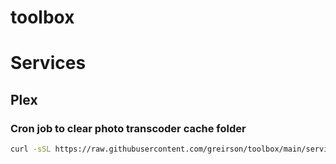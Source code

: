 # toolbox



# Services
## Plex
### Cron job to clear photo transcoder cache folder
```bash
curl -sSL https://raw.githubusercontent.com/greirson/toolbox/main/service/plex/plex-cron-cache-clear.sh | bash
```